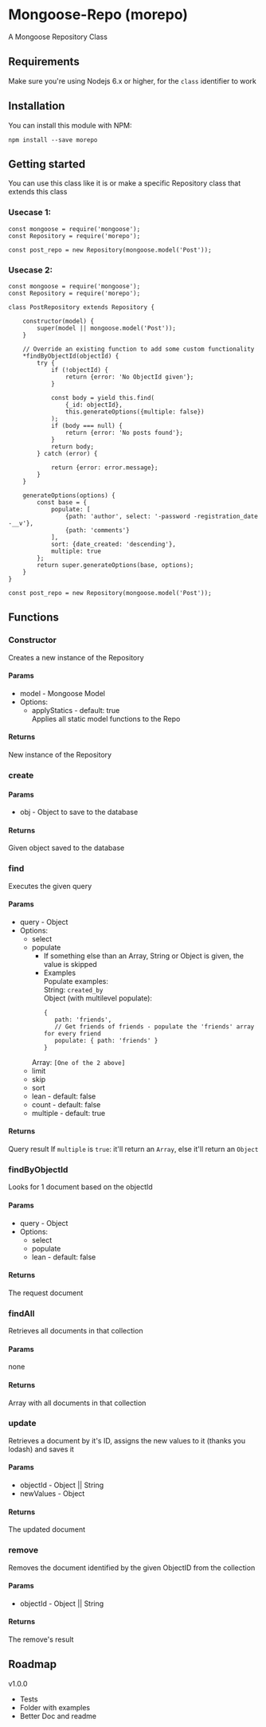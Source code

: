 # Mongoose-Repo (morepo)
A Mongoose Repository Class

## Requirements ##
Make sure you're using Nodejs 6.x or higher, for the `class` identifier to work


## Installation ##

You can install this module with NPM:

    npm install --save morepo

## Getting started ##
You can use this class like it is or make a specific Repository class that extends this class

### Usecase 1: ###
```ES6
const mongoose = require('mongoose');
const Repository = require('morepo');

const post_repo = new Repository(mongoose.model('Post'));
```

### Usecase 2: ###
```ES6
const mongoose = require('mongoose');
const Repository = require('morepo');

class PostRepository extends Repository {

    constructor(model) {
        super(model || mongoose.model('Post'));
    }
    
    // Override an existing function to add some custom functionality
    *findByObjectId(objectId) {
        try {
            if (!objectId) {
                return {error: 'No ObjectId given'};
            }
    
            const body = yield this.find(
                {_id: objectId},
                this.generateOptions({multiple: false})
            );
            if (body === null) {
                return {error: 'No posts found'};
            }
            return body;
        } catch (error) {
    
            return {error: error.message};
        }
    }
    
    generateOptions(options) {
        const base = {
            populate: [
                {path: 'author', select: '-password -registration_date -__v'},
                {path: 'comments'}
            ],
            sort: {date_created: 'descending'},
            multiple: true
        };
        return super.generateOptions(base, options);
    }
}

const post_repo = new Repository(mongoose.model('Post'));
```

## Functions ##
### Constructor ###
Creates a new instance of the Repository
#### Params ####
- model - Mongoose Model
- Options:
  - applyStatics - default: true  
    Applies all static model functions to the Repo
    
#### Returns ####
New instance of the Repository

### create ###
#### Params ####
- obj - Object to save to the database

#### Returns ####
Given object saved to the database

### find ###
Executes the given query
#### Params ####
- query - Object
- Options:
  - select
  - populate
    - If something else than an Array, String or Object is given, the value is skipped
    - Examples  
     Populate examples:  
     String: `created_by`  
     Object (with multilevel populate):  
         ```JS
         {
            path: 'friends',
            // Get friends of friends - populate the 'friends' array for every friend
            populate: { path: 'friends' }
         }
         ```
     Array: `[One of the 2 above]`
  - limit
  - skip
  - sort
  - lean - default: false
  - count - default: false
  - multiple - default: true  

#### Returns ####
Query result
If `multiple` is `true`: it'll return an `Array`, else it'll return an `Object`

### findByObjectId ###
Looks for 1 document based on the objectId
#### Params ####
- query - Object
- Options:
  - select
  - populate
  - lean - default: false  

#### Returns ####
The request document

### findAll ###
Retrieves all documents in that collection
#### Params ####
none
#### Returns ####
Array with all documents in that collection

### update ###
Retrieves a document by it's ID, assigns the new values to it (thanks you lodash) and saves it
#### Params ####
- objectId - Object || String
- newValues - Object

#### Returns ####
The updated document

### remove ###
Removes the document identified by the given ObjectID from the collection
#### Params ####
- objectId - Object || String

#### Returns ####
The remove's result



## Roadmap ##

v1.0.0
- Tests
- Folder with examples
- Better Doc and readme
